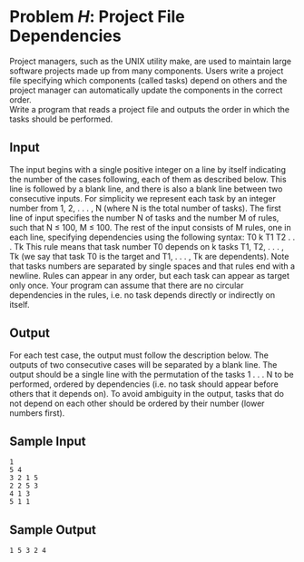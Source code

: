 # Problem *H*:  Project File Dependencies  
Project managers, such as the UNIX utility make, are used to maintain large software projects made up
from many components. Users write a project file specifying which components (called tasks) depend
on others and the project manager can automatically update the components in the correct order.  
Write a program that reads a project file and outputs the order in which the tasks should be
performed.  

## Input   
The input begins with a single positive integer on a line by itself indicating the number of the cases  following, each of them as described below. This line is followed by a blank line, and there is also a blank line between two consecutive inputs. For simplicity we represent each task by an integer number from 1, 2, . . . , N (where N is the total number of tasks). The first line of input specifies the number N of tasks and the number M of rules, such that N ≤ 100, M ≤ 100. The rest of the input consists of M rules, one in each line, specifying dependencies using the following syntax: T0 k T1 T2 . . . Tk This rule means that task number T0 depends on k tasks T1, T2, . . . , Tk (we say that task T0 is the target and T1, . . . , Tk are dependents). Note that tasks numbers are separated by single spaces and that rules end with a newline. Rules can appear in any order, but each task can appear as target only once. Your program can assume that there are no circular dependencies in the rules, i.e. no task depends directly or indirectly on itself.  

## Output  
For each test case, the output must follow the description below. The outputs of two consecutive cases will be separated by a blank line. The output should be a single line with the permutation of the tasks 1 . . . N to be performed, ordered by dependencies (i.e. no task should appear before others that it depends on). To avoid ambiguity in the output, tasks that do not depend on each other should be ordered by their number (lower numbers first).  

## Sample Input  

```
1  
5 4  
3 2 1 5  
2 2 5 3  
4 1 3  
5 1 1  
```

## Sample Output  

``` 
1 5 3 2 4
```
